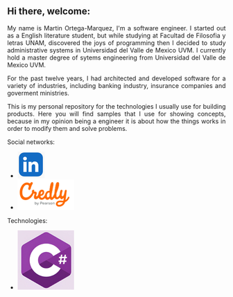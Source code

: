 ## Hi there, welcome:

<p align="justify">
My name is Martin Ortega-Marquez, I'm a software engineer.
I started out as a English literature student, but while studying at Facultad de Filosofia y letras UNAM, discovered the joys of programming then I decided
to study administrative systems in Universidad del Valle de Mexico UVM.
I currently hold a master degree of sytems engineering from Universidad del Valle de Mexico UVM.
</p>
<p align="justify">
For the past twelve years, I had architected and developed software for a variety of industries, including banking industry, insurance companies and goverment ministries.
</p>
<p align="justify">
This is my personal repository for the technologies I usually use for building products.
Here you will find samples that I use for showing concepts, because in my opinion being a engineer it is about
how the things works in order to modify them and solve problems.
</p>
<p>
Social networks:
<ul>
	<li><a href="https://www.linkedin.com/in/masterlynx/"><img src="images/linkedin.png" width="62" height="61" alt=""></a></li>
	<li><a href="https://www.credly.com/users/martin-ortega-marquez"><img src="images/credly.png" width="130" height="70" alt=""></a></li>
</ul>
Technologies:
<ul>
	<li><img src="images/csharp.png" width="130" height="137" alt=""></li>
</ul>
</p>

<!--
**lynxestudio/lynxestudio** is a ✨ _special_ ✨ repository because its `README.md` (this file) appears on your GitHub profile.

Here are some ideas to get you started:
-->

